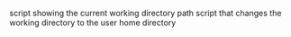 script showing the current working directory path
script that changes the working directory to the user home directory
